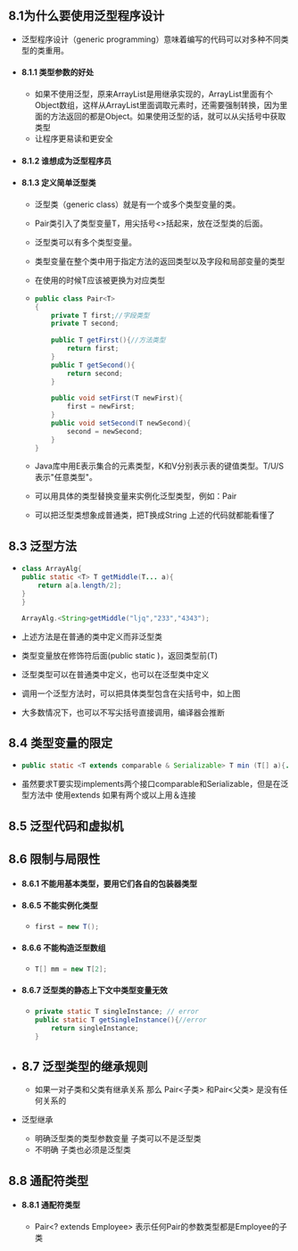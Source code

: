 ## 8.1为什么要使用泛型程序设计

+ 泛型程序设计（generic programming）意味着编写的代码可以对多种不同类型的类重用。

+ #### 8.1.1 类型参数的好处

  + 如果不使用泛型，原来ArrayList是用继承实现的，ArrayList里面有个Object数组，这样从ArrayList里面调取元素时，还需要强制转换，因为里面的方法返回的都是Object。如果使用泛型的话，就可以从尖括号中<String>获取类型
  + 让程序更易读和更安全

+ #### 8.1.2 谁想成为泛型程序员

+ #### 8.1.3 定义简单泛型类

  + 泛型类（generic class）就是有一个或多个类型变量的类。

  + Pair类引入了类型变量T，用尖括号<>括起来，放在泛型类的后面。

  + 泛型类可以有多个类型变量。

  + 类型变量在整个类中用于指定方法的返回类型以及字段和局部变量的类型

  + 在使用的时候T应该被更换为对应类型

  + ```java
    public class Pair<T>
    {
        private T first;//字段类型
        private T second;
        	
        public T getFirst(){//方法类型
            return first;
        }
        public T getSecond(){
            return second;
        }
        
        public void setFirst(T newFirst){
            first = newFirst;
        }
        public void setSecond(T newSecond){
            second = newSecond;
        }
    }
    ```

  + Java库中用E表示集合的元素类型，K和V分别表示表的键值类型。T/U/S表示"任意类型"。

  + 可以用具体的类型替换变量来实例化泛型类型，例如：Pair<String>

  + 可以把泛型类想象成普通类，把T换成String 上述的代码就都能看懂了

## 8.3 泛型方法

+ ```java
  class ArrayAlg{
  public static <T> T getMiddle(T... a){
      return a[a.length/2];
  }
  }
  
  ArrayAlg.<String>getMiddle("ljq","233","4343");
  ```

+ 上述方法是在普通的类中定义而非泛型类

+ 类型变量放在修饰符后面(public static )，返回类型前(T)

+ 泛型类型可以在普通类中定义，也可以在泛型类中定义

+ 调用一个泛型方法时，可以把具体类型包含在尖括号中，如上图

+ 大多数情况下，也可以不写尖括号直接调用，编译器会推断

## 8.4 类型变量的限定

+ ```java
  public static <T extends comparable & Serializable> T min (T[] a){...}
  ```

+ 虽然要求T要实现implements两个接口comparable和Serializable，但是在泛型方法中 使用extends 如果有两个或以上用＆连接

## 8.5 泛型代码和虚拟机

## 8.6 限制与局限性

+ #### 8.6.1 不能用基本类型，要用它们各自的包装器类型

+ #### 8.6.5 不能实例化类型

  + ```java
    first = new T();
    ```

+ #### 8.6.6 不能构造泛型数组

  + ```java
    T[] mm = new T[2];
    ```

+ #### 8.6.7 泛型类的静态上下文中类型变量无效

  + ```java
    private static T singleInstance; // error
    public static T getSingleInstance(){//error
        return singleInstance;
    }
    ```

+ ## 8.7 泛型类型的继承规则

  + 如果一对子类和父类有继承关系 那么 Pair<子类> 和Pair<父类> 是没有任何关系的

+ 泛型继承

  + 明确泛型类的类型参数变量 子类可以不是泛型类
  + 不明确 子类也必须是泛型类

## 8.8 通配符类型

+ #### 8.8.1 通配符类型

  + Pair<? extends Employee> 表示任何Pair的参数类型都是Employee的子类